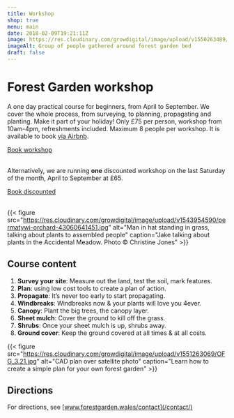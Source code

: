 ```yaml
---
title: Workshop
shop: true
menu: main
date: 2018-02-09T19:21:11Z
image: https://res.cloudinary.com/growdigital/image/upload/v1550263489/tour-42993811082-crop.jpg
imageAlt: Group of people gathered around forest garden bed
draft: false
---
```


# Forest Garden workshop

A one day practical course for beginners, from April to September. We cover the whole process, from surveying, to planning, propagating and planting. Make it part of your holiday! Only £75 per person, workshop from 10am-4pm, refreshments included. Maximum 8 people per workshop. It is available to book [via Airbnb](https://www.airbnb.co.uk/experiences/524767). 

<a class="button" href="https://www.airbnb.co.uk/experiences/524767">Book workshop</a><br><br>

Alternatively, we are running **one** discounted workshop on the last Saturday of the month, April to September at £65.

<a class="button" href="https://www.eventbrite.co.uk/o/jake-rayson-17248421654">Book discounted</a><br><br>

{{< figure src="https://res.cloudinary.com/growdigital/image/upload/v1543954590/permatywi-orchard-43060641451.jpg" alt="Man in hat standing in grass, talking about plants to assembled people" caption="Jake talking about plants in the Accidental Meadow. Photo © Christine Jones" >}}

## Course content

1. **Survey your site**: Measure out the land, test the soil, mark features.
2. **Plan**: using low cost tools to create a plan of action.
3. **Propagate**: It’s never too early to start propagating.
4. **Windbreaks**: Windbreaks now & your plants will love you 4ever.
5. **Canopy**: Plant the big trees, the canopy layer.
6. **Sheet mulch**: Cover the ground to kill off the grass.
7. **Shrubs**: Once your sheet mulch is up, shrubs away.
8. **Ground cover**: Keep the ground covered at all times & at all costs.

<!-- 
1. **[Survey your site](/workshop/survey/)**: Measure out the land, test the soil, mark features.
2. **[Plan](/workshop/plan/)**: using low cost tools to create a plan of action.
3. **[Propagate](/workshop/propagate/)**: It’s never too early to start propagating.
4. **[Windbreaks](/workshop/windbreaks/)**: Windbreaks now & your plants will love you 4ever.
5. **[Canopy](/workshop/canopy/)**: Plant the big trees, the canopy layer.
6. **[Sheet mulch](/workshop/sheet-mulch/)**: Cover the ground to kill off the grass.
7. **[Shrubs](/workshop/shrubs/)**: Once your sheet mulch is up, shrubs away.
8. **[Ground cover](/workshop/ground-cover/)**: Keep the ground covered at all times & at all costs.
-->

{{< figure src="https://res.cloudinary.com/growdigital/image/upload/v1551263069/OFG_3.21.jpg" alt="CAD plan over satellite photo" caption="Learn how to create a simple plan for your own forest garden" >}}

## Directions

For directions, see [www.forestgarden.wales/contact](/contact/)

